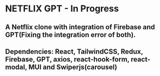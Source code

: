 # NETFLIX GPT - In Progress
## A Netflix clone with integration of Firebase and GPT(Fixing the integration error of both).
## Dependencies: React, TailwindCSS, Redux, Firebase, GPT, axios, react-hook-form, react-modal, MUI and Swiperjs(carousel)
